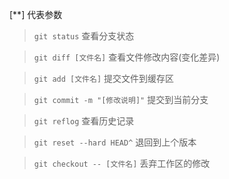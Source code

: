 [**]  代表参数

> `git status`  查看分支状态

> `git diff [文件名]`  查看文件修改内容(变化差异)

> `git add [文件名]` 提交文件到缓存区

> `git commit -m "[修改说明]"` 提交到当前分支

> `git reflog` 查看历史记录

> `git reset --hard HEAD^` 退回到上个版本

> `git checkout -- [文件名]` 丢弃工作区的修改
